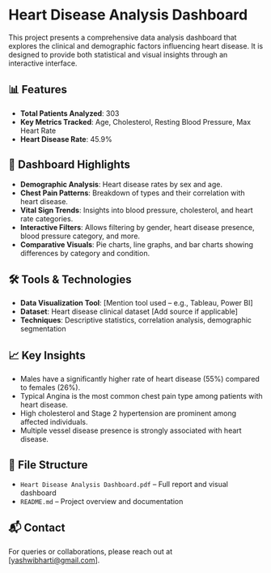 
# Heart Disease Analysis Dashboard

This project presents a comprehensive data analysis dashboard that explores the clinical and demographic factors influencing heart disease. It is designed to provide both statistical and visual insights through an interactive interface.

## 📊 Features

- **Total Patients Analyzed**: 303
- **Key Metrics Tracked**: Age, Cholesterol, Resting Blood Pressure, Max Heart Rate
- **Heart Disease Rate**: 45.9%

## 📌 Dashboard Highlights

- **Demographic Analysis**: Heart disease rates by sex and age.
- **Chest Pain Patterns**: Breakdown of types and their correlation with heart disease.
- **Vital Sign Trends**: Insights into blood pressure, cholesterol, and heart rate categories.
- **Interactive Filters**: Allows filtering by gender, heart disease presence, blood pressure category, and more.
- **Comparative Visuals**: Pie charts, line graphs, and bar charts showing differences by category and condition.

## 🛠 Tools & Technologies

- **Data Visualization Tool**: [Mention tool used – e.g., Tableau, Power BI]
- **Dataset**: Heart disease clinical dataset [Add source if applicable]
- **Techniques**: Descriptive statistics, correlation analysis, demographic segmentation

## 📈 Key Insights

- Males have a significantly higher rate of heart disease (55%) compared to females (26%).
- Typical Angina is the most common chest pain type among patients with heart disease.
- High cholesterol and Stage 2 hypertension are prominent among affected individuals.
- Multiple vessel disease presence is strongly associated with heart disease.

## 📁 File Structure

- `Heart Disease Analysis Dashboard.pdf` – Full report and visual dashboard
- `README.md` – Project overview and documentation

## 📬 Contact

For queries or collaborations, please reach out at [yashwibharti@gmail.com].
